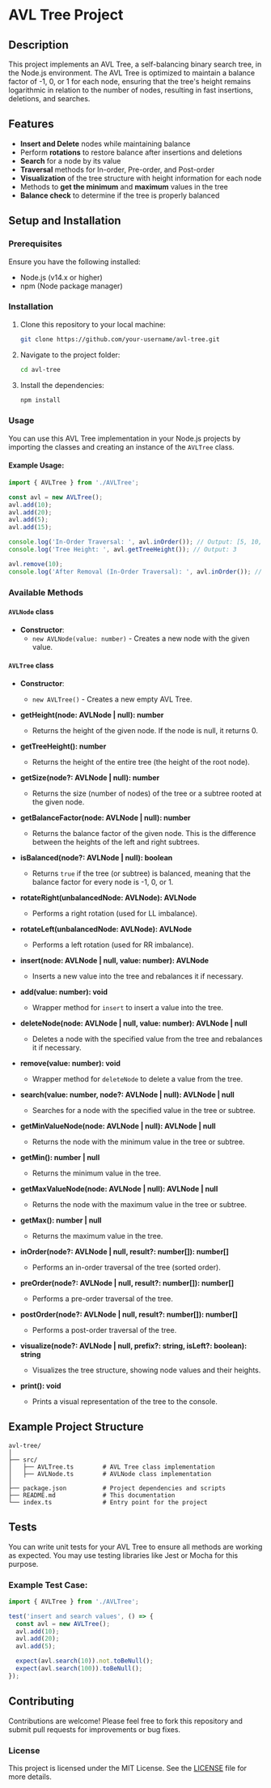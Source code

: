 # AVL Tree Project

## Description

This project implements an AVL Tree, a self-balancing binary search tree, in the Node.js environment. The AVL Tree is optimized to maintain a balance factor of -1, 0, or 1 for each node, ensuring that the tree's height remains logarithmic in relation to the number of nodes, resulting in fast insertions, deletions, and searches.

## Features

- **Insert and Delete** nodes while maintaining balance
- Perform **rotations** to restore balance after insertions and deletions
- **Search** for a node by its value
- **Traversal** methods for In-order, Pre-order, and Post-order
- **Visualization** of the tree structure with height information for each node
- Methods to **get the minimum** and **maximum** values in the tree
- **Balance check** to determine if the tree is properly balanced

## Setup and Installation

### Prerequisites

Ensure you have the following installed:

- Node.js (v14.x or higher)
- npm (Node package manager)

### Installation

1. Clone this repository to your local machine:
   ```bash
   git clone https://github.com/your-username/avl-tree.git
   ```
2. Navigate to the project folder:
   ```bash
   cd avl-tree
   ```
3. Install the dependencies:
   ```bash
   npm install
   ```

### Usage

You can use this AVL Tree implementation in your Node.js projects by importing the classes and creating an instance of the `AVLTree` class.

#### Example Usage:

```javascript
import { AVLTree } from './AVLTree';

const avl = new AVLTree();
avl.add(10);
avl.add(20);
avl.add(5);
avl.add(15);

console.log('In-Order Traversal: ', avl.inOrder()); // Output: [5, 10, 15, 20]
console.log('Tree Height: ', avl.getTreeHeight()); // Output: 3

avl.remove(10);
console.log('After Removal (In-Order Traversal): ', avl.inOrder()); // Output: [5, 15, 20]
```

### Available Methods

#### `AVLNode` class

- **Constructor**:
  - `new AVLNode(value: number)` - Creates a new node with the given value.

#### `AVLTree` class

- **Constructor**:

  - `new AVLTree()` - Creates a new empty AVL Tree.

- **getHeight(node: AVLNode | null): number**

  - Returns the height of the given node. If the node is null, it returns 0.

- **getTreeHeight(): number**

  - Returns the height of the entire tree (the height of the root node).

- **getSize(node?: AVLNode | null): number**

  - Returns the size (number of nodes) of the tree or a subtree rooted at the given node.

- **getBalanceFactor(node: AVLNode | null): number**

  - Returns the balance factor of the given node. This is the difference between the heights of the left and right subtrees.

- **isBalanced(node?: AVLNode | null): boolean**

  - Returns `true` if the tree (or subtree) is balanced, meaning that the balance factor for every node is -1, 0, or 1.

- **rotateRight(unbalancedNode: AVLNode): AVLNode**

  - Performs a right rotation (used for LL imbalance).

- **rotateLeft(unbalancedNode: AVLNode): AVLNode**

  - Performs a left rotation (used for RR imbalance).

- **insert(node: AVLNode | null, value: number): AVLNode**

  - Inserts a new value into the tree and rebalances it if necessary.

- **add(value: number): void**

  - Wrapper method for `insert` to insert a value into the tree.

- **deleteNode(node: AVLNode | null, value: number): AVLNode | null**

  - Deletes a node with the specified value from the tree and rebalances it if necessary.

- **remove(value: number): void**

  - Wrapper method for `deleteNode` to delete a value from the tree.

- **search(value: number, node?: AVLNode | null): AVLNode | null**

  - Searches for a node with the specified value in the tree or subtree.

- **getMinValueNode(node: AVLNode | null): AVLNode | null**

  - Returns the node with the minimum value in the tree or subtree.

- **getMin(): number | null**

  - Returns the minimum value in the tree.

- **getMaxValueNode(node: AVLNode | null): AVLNode | null**

  - Returns the node with the maximum value in the tree or subtree.

- **getMax(): number | null**

  - Returns the maximum value in the tree.

- **inOrder(node?: AVLNode | null, result?: number[]): number[]**

  - Performs an in-order traversal of the tree (sorted order).

- **preOrder(node?: AVLNode | null, result?: number[]): number[]**

  - Performs a pre-order traversal of the tree.

- **postOrder(node?: AVLNode | null, result?: number[]): number[]**

  - Performs a post-order traversal of the tree.

- **visualize(node?: AVLNode | null, prefix?: string, isLeft?: boolean): string**

  - Visualizes the tree structure, showing node values and their heights.

- **print(): void**
  - Prints a visual representation of the tree to the console.

## Example Project Structure

```plaintext
avl-tree/
│
├── src/
│   ├── AVLTree.ts        # AVL Tree class implementation
│   ├── AVLNode.ts        # AVLNode class implementation
│
├── package.json          # Project dependencies and scripts
├── README.md             # This documentation
└── index.ts              # Entry point for the project
```

## Tests

You can write unit tests for your AVL Tree to ensure all methods are working as expected. You may use testing libraries like Jest or Mocha for this purpose.

### Example Test Case:

```javascript
import { AVLTree } from './AVLTree';

test('insert and search values', () => {
  const avl = new AVLTree();
  avl.add(10);
  avl.add(20);
  avl.add(5);

  expect(avl.search(10)).not.toBeNull();
  expect(avl.search(100)).toBeNull();
});
```

## Contributing

Contributions are welcome! Please feel free to fork this repository and submit pull requests for improvements or bug fixes.

### License

This project is licensed under the MIT License. See the [LICENSE](LICENSE) file for more details.
